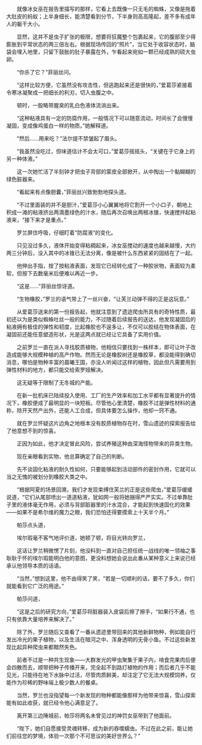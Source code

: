 　　就像冰女巫在报告里描写的那样，它看上去既像一只无毛的蜘蛛，又像是拖着大肚皮的蚂蚁；上半身细长，能清楚看到分节，下半身则高高隆起，差不多有成年人的躯干大小。

　　显然，这并不是虫子扩张的极限，想要将狂魔整个包裹起来，它的腹部至少得膨胀到平常状态的两三倍左右。根据现场传回的“照片”，当它处于收容状态时，脑袋会埋入地里，只留下鼓胀的肚子暴露在外，乍看起来宛如一颗已经成熟的硕大虫卵。

　　“你杀了它？”菲丽丝问。

　　“这样比较方便，它虽然没有攻击性，但逃跑起来还是很快的，”爱葛莎紧接着令寒冰凝聚成一把细长的利刃，切入虫腹之中。

　　顿时，一股略带腥臭的乳白色液体流淌出来。

　　“这种粘液具有一定的防腐作用，一般情况下可以随意流动，时间长了会慢慢凝固，变成像鸡蛋白一样的物质。”她解释道。

　　“然后……用来吃？”法尔提不禁皱起了眉头。

　　“我虽然没吃过，但味道估计不会太可口，”爱葛莎摇摇头，“关键在于它身上的另一种体液。”

　　这一次她忙活了半刻钟才把虫子背部的蒙皮全部掀开，从中掏出一个黏糊糊的绿色脏器来。

　　“看起来有点像胆囊，”菲丽丝兴致勃勃地探头道。

　　“不过里面装的并不是胆汁，”爱葛莎小心翼翼地将它割开一个小口子，朝地上积成一滩的粘液挤出两滴墨绿色的汁水，随后再次召唤出两根冰锥，快速搅拌起粘液来，“接下来才是重点。”

　　罗兰屏住呼吸，仔细盯着“防腐液”的变化。

　　只见没过多久，液体开始变得粘稠起来，冰女巫搅动的速度也越来越慢，大约两三分钟后，没入其中的冰锥已无法分离，像是被什么东西紧紧的固结在了一起。

　　他伸出手指，按了按粘液表面，发现它已经转化成了一种胶状物，表面较为柔软，但按下去数毫米后便难以再近一步。

　　“这是……”菲丽丝惊讶道。

　　“生物橡胶，”罗兰的语气带上了一丝兴奋，“让芙兰动弹不得的正是这玩意。”

　　从爱葛莎送来的第一份报告起，他就注意到了遗迹爬虫所具有的奇特性质，最初还以为是类似蜘蛛吐丝一般的能力，不过随着后续报告的送达，他发现凝固后的粘液拥有极佳的弹性和韧度，比起橡胶也不逞多让，不仅可以胶结在物体表面，在凝固前还能任意塑造形状，光是这两点就已经让它具备了实用价值。

　　之前罗兰一直在派人寻找胶质植物，他相信只要找到一株样本，即可让叶子改造成能够大规模种植的高产作物。然而无论是橡胶树还是橡胶草，都没能得到确切消息，哪怕是物种丰富的晨曦王国，亦没人听闻过这样的植物，因此但凡需要用到弹性材料的地方，都只能交给索罗娅解决。

　　这无疑等于限制了无冬城的产能。

　　在新一批机床已陆续投入使用、工厂的生产效率和加工水平都有显著提升的情况下，橡胶便成了最明显的一块短板。尽管他心里清楚，橡胶不过是弹性材料的通称，除开天然产出外，还能人工合成，但具体要怎么操作，他却一窍不通。

　　就在罗兰怀疑这片边角之地根本没有胶质植物存在时，雪山遗迹的探索报告给了他意想不到的惊喜。

　　正因为如此，他才决定冒此风险，尝试养殖这种由深海怪物带来的异类生物。

　　现在亲眼看到实物，他总算确定了自己的判断。

　　先不谈固化粘液的耐久性如何，只要能够起到活动部件的密封作用，它就可以当之无愧的被划分到橡胶大类之中。

　　“根据阿夏的场景回溯，我们才发现束缚住芙兰的正是这些爬虫，”爱葛莎缓缓说道，“它们从尾部喷出一道道粘液，犹如网一般将她捆得严严实实。不过单靠肚子里的液体毫无作用，必须与背部脏器里的汁水混合，才能起到快速固化的效果——如果不是希尔维的魔力之眼，我们恐怕还得要摸索上十天半个月。”

　　帕莎点头道，

　　埃尔瑕毫不客气地评价道，她顿了顿，将目光转向罗兰，

　　这话让罗兰稍微愣了片刻，他没料到一直对自己担任统一战线的唯一领袖之事耿耿于怀的埃尔瑕能明白他的意图，更没料想她会说出此番从某种意义上来说已经承认他领导本质的话语。

　　“当然，”想到这里，他不由得笑了笑，“若是一切顺利的话，要不了多久，你们就能看到它广泛的用途。”

　　帕莎问道，

　　“这是之后的研究方向，”爱葛莎将脏器装入皮袋后擦了擦手，“如果行不通，也只有依靠大量培养来解决了。”

　　除了外，罗兰随后又查看了一番从遗迹里带回来的其他新鲜物种，例如能自行发出冷光的果子植物，以及生活在暗河之中、浑身透明的无骨小鱼。不过这些新发现比起异种爬虫来都黯然失色。

　　前者不过是一种共生现象——大群发光的甲虫聚集于果子内，啃食完果肉后便会四散而去，顺带把种子传播开来，完全起不到路灯植物的作用；而后者几乎不能见光，只能待在地下水脉中过活，尽管肉质鲜美，却注定了它无法大规模饲养，仅能作为珍稀的野味端上极少数人的餐桌。

　　当然，罗兰也没指望每一个新发现的物种都能像那样为他带来惊喜，雪山探索能有如此收获，就已经令他心满意足了。

　　离开第三边陲城前，帕莎将两名未曾见过的神罚女巫带到了他面前。

　　“陛下，她们自愿接受灵魂转移，成为新的吞噬蠕虫。不过在此之前，能让她们前往您的梦境，体验一次那个不可思议的美好世界么？”
